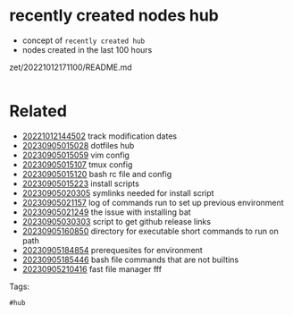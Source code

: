 # recently created nodes hub

- concept of `recently created hub`
- nodes created in the last 100 hours

zet/20221012171100/README.md

```
```

# Related

- [20221012144502](/zet/20221012144502/README.md) track modification dates
- [20230905015028](/zet/20230905015028/README.md) dotfiles hub
- [20230905015059](/zet/20230905015059/README.md) vim config
- [20230905015107](/zet/20230905015107/README.md) tmux config
- [20230905015120](/zet/20230905015120/README.md) bash rc file and config
- [20230905015223](/zet/20230905015223/README.md) install scripts
- [20230905020305](/zet/20230905020305/README.md) symlinks needed for install script
- [20230905021157](/zet/20230905021157/README.md) log of commands run to set up previous environment
- [20230905021249](/zet/20230905021249/README.md) the issue with installing bat
- [20230905030303](/zet/20230905030303/README.md) script to get github release links
- [20230905160850](/zet/20230905160850/README.md) directory for executable short commands to run on path
- [20230905184854](/zet/20230905184854/README.md) prerequesites for environment
- [20230905185446](/zet/20230905185446/README.md) bash file commands that are not builtins
- [20230905210416](/zet/20230905210416/README.md) fast file manager fff

Tags:

    #hub
